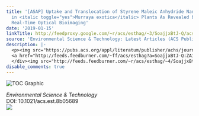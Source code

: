 ```yaml
---
title: '[ASAP] Uptake and Translocation of Styrene Maleic Anhydride Nanoparticles
  in <italic toggle="yes">Murraya exotica</italic> Plants As Revealed by Noninvasive,
  Real-Time Optical Bioimaging'
date: '2019-01-15'
linkTitle: http://feedproxy.google.com/~r/acs/esthag/~3/SoajjxBtJ-Q/acs.est.8b05689
source: 'Environmental Science & Technology: Latest Articles (ACS Publications)'
description: |-
  <p><img src="https://pubs.acs.org/appl/literatum/publisher/achs/journals/content/esthag/0/esthag.ahead-of-print/acs.est.8b05689/20190115/images/medium/es-2018-05689p_0001.gif" alt="TOC Graphic"/></p><div><cite>Environmental Science & Technology</cite></div><div>DOI: 10.1021/acs.est.8b05689</div><div class="feedflare">
  <a href="http://feeds.feedburner.com/~ff/acs/esthag?a=SoajjxBtJ-Q:ZAiXDRZJj2o:yIl2AUoC8zA"><img src="http://feeds.feedburner.com/~ff/acs/esthag?d=yIl2AUoC8zA" border="0"></img></a>
  </div><img src="http://feeds.feedburner.com/~r/acs/esthag/~4/SoajjxBtJ-Q" height="1" width="1" ...
disable_comments: true
---
```

<p><img src="https://pubs.acs.org/appl/literatum/publisher/achs/journals/content/esthag/0/esthag.ahead-of-print/acs.est.8b05689/20190115/images/medium/es-2018-05689p_0001.gif" alt="TOC Graphic"/></p><div><cite>Environmental Science & Technology</cite></div><div>DOI: 10.1021/acs.est.8b05689</div><div class="feedflare">
<a href="http://feeds.feedburner.com/~ff/acs/esthag?a=SoajjxBtJ-Q:ZAiXDRZJj2o:yIl2AUoC8zA"><img src="http://feeds.feedburner.com/~ff/acs/esthag?d=yIl2AUoC8zA" border="0"></img></a>
</div><img src="http://feeds.feedburner.com/~r/acs/esthag/~4/SoajjxBtJ-Q" height="1" width="1" ...